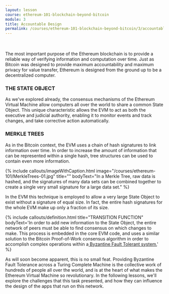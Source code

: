 ```yaml
---
layout: lesson
course: ethereum-101-blockchain-beyond-bitcoin
module: 3
title: Accountable Design
permalink: /courses/ethereum-101-blockchain-beyond-bitcoin/3/accountable-design/
---
```

<br>
<br>
<span class="openingParagraph">
The most important purpose of the Ethereum blockchain is to provide a reliable way of verifying information and computation over time. Just as Bitcoin was designed to provide maximum accountability and maximum privacy for value transfer, Ethereum is designed from the ground up to be a decentralized computer.</span>

<h3>THE STATE OBJECT</h3>

<span >As we've explored already, the consensus mechanisms of the Ethereum Virtual Machine allow computers all over the world to share a common State Object. This unique characteristic allows the EVM to act as both the executive and judicial authority, enabling it to monitor events and track changes, and take corrective action automatically. </span>

<h3>MERKLE TREES</h3>

<span >As in the Bitcoin context, the EVM uses a chain of hash signatures to link information over time. In order to increase the amount of information that can be represented within a single hash, tree structures can be used to contain even more information. </span>

{% include callouts/imageWithCaption.html
	image="/courses/ethereum-101/MerkleTrees-01.jpg"
	title=""
	bodyText="In a Merkle Tree, raw data is hashed, and the signatures of many data sets can be combined together to create a single very small signature for a large data set."
%}

<span >In the EVM this technique is employed to allow a very large State Object to exist without a signature of equal size. In fact, the entire hash signatures for the whole EVM make up only a fraction of its size. </span>

{% include callouts/definition.html
	title="TRANSITION FUNCTION"
	bodyText='In order to add new information to the State Object, the entire network of peers must be able to find consensus on which changes to make. This process is embedded in the core EVM code, and uses a similar solution to the Bitcoin Proof-of-Work consensus algorithm in order to accomplish complex operations within a<a href="https://docs.google.com/document/d/1QYr8pCIOhs9Lb7N1VUUlByFnYg1T6V7zuihBKb-f4lM/edit#byzantine-fault-tolerant"> Byzantine Fault Tolerant system.</a>'
%}

<span >As will soon become apparent, this is no small feat. Providing Byzantine Fault Tolerance across a Turing Complete Machine is the collective work of hundreds of people all over the world, and is at the heart of what makes the Ethereum Virtual Machine so revolutionary. In the following lessons, we'll explore the challenges that this task presented, and how they can influence the design of the apps that run on this network. </span>
